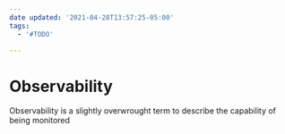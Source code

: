 ```yaml
---
date updated: '2021-04-28T13:57:25-05:00'
tags:
  - '#TODO'

---
```


# Observability

Observability is a slightly overwrought term to describe the capability of being monitored
